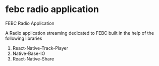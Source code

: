 # febc radio application


FEBC Radio Application

A Radio application streaming dedicated to FEBC 
  built in the help of the following libraries
  
  1. React-Native-Track-Player
  2. Native-Base-IO
  3. React-Native-Share
  
